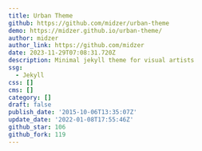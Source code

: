 ```yaml
---
title: Urban Theme
github: https://github.com/midzer/urban-theme
demo: https://midzer.github.io/urban-theme/
author: midzer
author_link: https://github.com/midzer
date: 2023-11-29T07:08:31.720Z
description: Minimal jekyll theme for visual artists
ssg:
  - Jekyll
css: []
cms: []
category: []
draft: false
publish_date: '2015-10-06T13:35:07Z'
update_date: '2022-01-08T17:55:46Z'
github_star: 106
github_fork: 119
---
```

